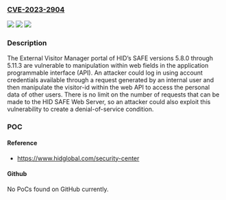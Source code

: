### [CVE-2023-2904](https://cve.mitre.org/cgi-bin/cvename.cgi?name=CVE-2023-2904)
![](https://img.shields.io/static/v1?label=Product&message=SAFE&color=blue)
![](https://img.shields.io/static/v1?label=Version&message=5.8.0%3C%3D%205.11.3%20&color=brighgreen)
![](https://img.shields.io/static/v1?label=Vulnerability&message=CWE-471%20Modification%20of%20Assumed-Immutable%20Data&color=brighgreen)

### Description

The External Visitor Manager portal of HID’s SAFE versions 5.8.0 through 5.11.3 are vulnerable to manipulation within web fields in the application programmable interface (API). An attacker could log in using account credentials available through a request generated by an internal user and then manipulate the visitor-id within the web API to access the personal data of other users. There is no limit on the number of requests that can be made to the HID SAFE Web Server, so an attacker could also exploit this vulnerability to create a denial-of-service condition.

### POC

#### Reference
- https://www.hidglobal.com/security-center

#### Github
No PoCs found on GitHub currently.

